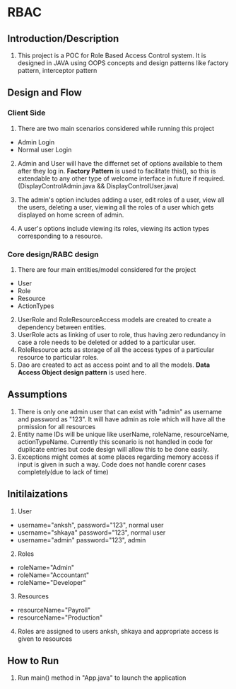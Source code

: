 # RBAC
## Introduction/Description
1. This project is a POC for Role Based Access Control system. It is designed in JAVA using OOPS concepts and design patterns like factory pattern, interceptor pattern


## Design and Flow

### Client Side
1. There are two main scenarios considered while running this project 
* Admin Login
* Normal user Login

2. Admin and User will have the differnet set of options available to them after they log in. **Factory Pattern** is used to facilitate this(), so this is extendable
to any other type of welcome interface in future if required.(DisplayControlAdmin.java && DisplayControlUser.java)

3. The admin's option includes adding a user, edit roles of a user, view all the users, deleting a user, viewing all the roles of a user which gets displayed on 
home screen of admin.

4. A user's options include viewing its roles, viewing its action types corresponding to a resource.

### Core design/RABC design

1. There are four main entities/model considered for the project
 * User
 * Role
 * Resource
 * ActionTypes
 
 2. UserRole and RoleResourceAccess models are created to create a dependency between entities.
 3. UserRole acts as linking of user to role, thus having zero redundancy in case a role needs to be deleted or added to a particular user.
 4. RoleResource acts as storage of all the access types of a particular resource to particular roles.
 4. Dao are created to act as access point and to all the models. **Data Access Object design pattern** is used here.
 

## Assumptions

1. There is only one admin user that can exist with "admin" as username and password as "123". It will have admin as role which will have all the prmission for all resources
2. Entity name IDs will be unique like userName, roleName, resourceName, actionTypeName. Currently this scenario is not handled in code for duplicate entries but code design will allow this to be done easily.
3. Exceptions might comes at some places regarding memory access if input is given in such a way. Code does not handle corenr cases completely(due to lack of time)


## Initilaizations
1. User
* username="anksh", password="123", normal user
* username="shkaya" password="123", normal user
* username="admin" password="123", admin

2. Roles
* roleName="Admin"
* roleName="Accountant"
* roleName="Developer"

3. Resources
* resourceName="Payroll"
* resourceName="Production"

4. Roles are assigned to users anksh, shkaya and appropriate access is given to resources

## How to Run
1. Run main() method in "App.java" to launch the application

